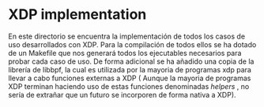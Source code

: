 # XDP implementation

En este directorio se encuentra la implementación de todos los casos de uso desarrollados con XDP. Para la compilación de todos ellos se ha dotado de un Makefile que nos generará todos los ejecutables necesarios para probar cada caso de uso. De forma adicional se ha añadido una copia de la librería de libbpf, la cual es utilizada por la mayoria de programas xdp para llevar a cabo funciones externas a XDP ( Aunque la mayoria de programas XDP terminan haciendo uso de estas funciones denominadas _helpers_ , no sería de extrañar que un futuro se incorporen de forma nativa a XDP).

